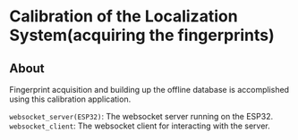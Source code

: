 # Calibration of the Localization System(acquiring the fingerprints)

## About

Fingerprint acquisition and building up the offline database is accomplished using this calibration application. 

`websocket_server(ESP32)`: The websocket server running on the ESP32.
`websocket_client`: The websocket client for interacting with the server. 
